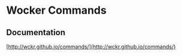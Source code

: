 Wocker Commands
===========

## Documentation

[http://wckr.github.io/commands/](http://wckr.github.io/commands/)

